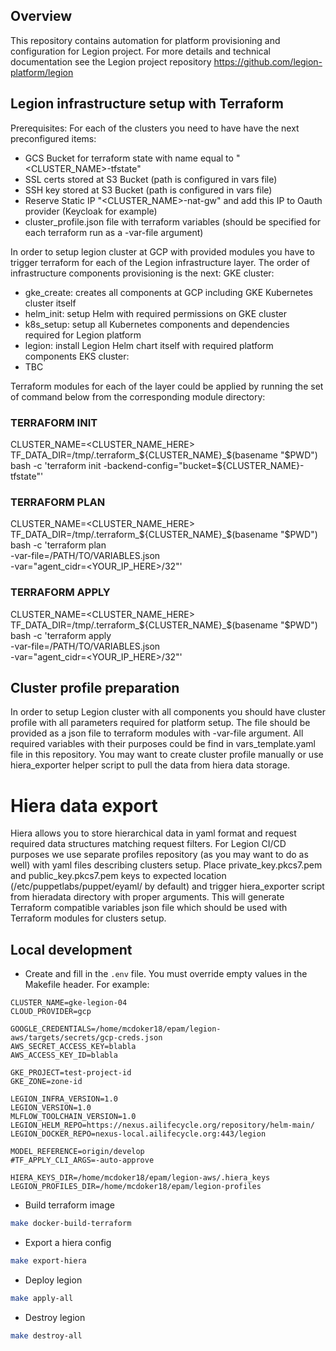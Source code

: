
## Overview
This repository contains automation for platform provisioning and configuration for Legion project.
For more details and technical documentation see the Legion project repository https://github.com/legion-platform/legion


## Legion infrastructure setup with Terraform
Prerequisites:
 For each of the clusters you need to have have the next preconfigured items:
 - GCS Bucket for terraform state with name equal to "<CLUSTER_NAME>-tfstate"
 - SSL certs stored at S3 Bucket (path is configured in vars file)
 - SSH key stored at S3 Bucket (path is configured in vars file)
 - Reserve Static IP "<CLUSTER_NAME>-nat-gw" and add this IP to Oauth provider (Keycloak for example)
 - cluster_profile.json file with terraform variables (should be specified for each terraform run as a -var-file argument)

In order to setup legion cluster at GCP with provided modules you have to trigger terraform for each of the Legion infrastructure layer.
The order of infrastructure components provisioning is the next:
GKE cluster:
 - gke_create: creates all components at GCP including GKE Kubernetes cluster itself
 - helm_init: setup Helm with required permissions on GKE cluster
 - k8s_setup: setup all Kubernetes components and dependencies required for Legion platform
 - legion: install Legion Helm chart itself with required platform components
EKS cluster:
 - TBC

Terraform modules for each of the layer could be applied by running the set of command below from the corresponding module directory:
### TERRAFORM INIT
CLUSTER_NAME=<CLUSTER_NAME_HERE> TF_DATA_DIR=/tmp/.terraform_${CLUSTER_NAME}_$(basename "$PWD") bash -c  'terraform init -backend-config="bucket=${CLUSTER_NAME}-tfstate"'
### TERRAFORM PLAN
CLUSTER_NAME=<CLUSTER_NAME_HERE> TF_DATA_DIR=/tmp/.terraform_${CLUSTER_NAME}_$(basename "$PWD") bash -c  'terraform plan \
-var-file=/PATH/TO/VARIABLES.json \
-var="agent_cidr=<YOUR_IP_HERE>/32"'
### TERRAFORM APPLY
CLUSTER_NAME=<CLUSTER_NAME_HERE> TF_DATA_DIR=/tmp/.terraform_${CLUSTER_NAME}_$(basename "$PWD") bash -c  'terraform apply \
-var-file=/PATH/TO/VARIABLES.json \
-var="agent_cidr=<YOUR_IP_HERE>/32"'

## Cluster profile preparation
In order to setup Legion cluster with all components you should have cluster profile with all parameters required for platform setup.
The file should be provided as a json file to terraform modules with -var-file argument. All required variables with their purposes 
could be find in vars_template.yaml file in this repository. 
You may want to create cluster profile manually or use hiera_exporter helper script to pull the data from hiera data storage.

# Hiera data export
Hiera allows you to store hierarchical data in yaml format and request required data structures matching request filters.
For Legion CI/CD purposes we use separate profiles repository (as you may want to do as well) with yaml files describing clusters setup.
Place private_key.pkcs7.pem and public_key.pkcs7.pem keys to expected location (/etc/puppetlabs/puppet/eyaml/ by default) and trigger hiera_exporter script from hieradata directory with proper arguments.
This will generate Terraform compatible variables json file which should be used with Terraform modules for clusters setup.


## Local development

* Create and fill in the `.env` file. You must override empty values in the Makefile header. 
For example:
```text
CLUSTER_NAME=gke-legion-04
CLOUD_PROVIDER=gcp

GOOGLE_CREDENTIALS=/home/mcdoker18/epam/legion-aws/targets/secrets/gcp-creds.json
AWS_SECRET_ACCESS_KEY=blabla
AWS_ACCESS_KEY_ID=blabla

GKE_PROJECT=test-project-id
GKE_ZONE=zone-id

LEGION_INFRA_VERSION=1.0
LEGION_VERSION=1.0
MLFLOW_TOOLCHAIN_VERSION=1.0
LEGION_HELM_REPO=https://nexus.ailifecycle.org/repository/helm-main/
LEGION_DOCKER_REPO=nexus-local.ailifecycle.org:443/legion

MODEL_REFERENCE=origin/develop
#TF_APPLY_CLI_ARGS=-auto-approve

HIERA_KEYS_DIR=/home/mcdoker18/epam/legion-aws/.hiera_keys
LEGION_PROFILES_DIR=/home/mcdoker18/epam/legion-profiles
```
* Build terraform image
```bash
make docker-build-terraform
```
* Export a hiera config
```bash
make export-hiera
```
* Deploy legion
```bash
make apply-all
```
* Destroy legion
```bash
make destroy-all
```